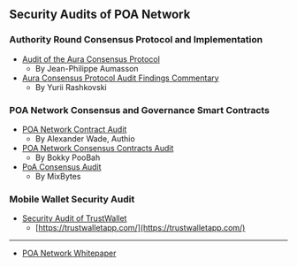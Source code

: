 ## Security Audits of POA Network
### Authority Round Consensus Protocol and Implementation
* [Audit of the Aura Consensus Protocol](Aura-Consensus-Protocol-Audit)
    * By Jean-Philippe Aumasson
* [Aura Consensus Protocol Audit Findings Commentary](POA-Network-Commentary)
    * By Yurii Rashkovski

### POA Network Consensus and Governance Smart Contracts
* [POA Network Contract Audit](POA-Network-Contract-Audit)
    * By Alexander Wade, Authio
* [POA Network Consensus Contracts Audit](POA-Network-Consensus-Contracts-Audit)
    * By Bokky PooBah
* [PoA Consensus Audit](https://github.com/poanetwork/poa-network-consensus-contracts/blob/a9f63b19e5e4f0f238211d0cd8c456ad384d4a6c/audit/MixBytes/PoA%20Consensus%20Audit.pdf)
    * By MixBytes

### Mobile Wallet Security Audit
* [Security Audit of TrustWallet](https://github.com/poanetwork/wiki/blob/master/assets/pdf/trust-wallet-exec-checklst.pdf)
    * [https://trustwalletapp.com/](https://trustwalletapp.com/)

***

* [POA Network Whitepaper](POA-Network-Whitepaper)

